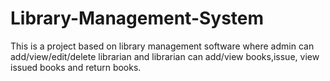 # Library-Management-System
This is a project based on library management software where admin can add/view/edit/delete librarian and librarian can add/view books,issue, view issued books and return books.
